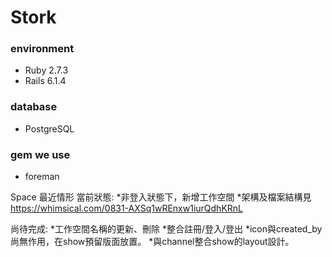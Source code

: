 # Stork
### environment
- Ruby 2.7.3
- Rails 6.1.4
### database 
- PostgreSQL
### gem we use
- foreman

Space 最近情形
當前狀態:
*非登入狀態下，新增工作空間
*架構及檔案結構見 https://whimsical.com/0831-AXSq1wREnxw1iurQdhKRnL

尚待完成:
*工作空間名稱的更新、刪除
*整合註冊/登入/登出
*icon與created_by尚無作用，在show預留版面放置。
*與channel整合show的layout設計。
